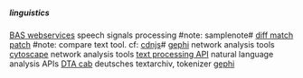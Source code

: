 ##### linguistics
[BAS webservices](https://clarin.phonetik.uni-muenchen.de/BASWebServices/interface) speech signals processing #note: samplenote# 
[diff match patch](https://neil.fraser.name/software/diff_match_patch/demos/diff.html) #note: compare text tool. cf: [cdnjs](https://cdnjs.com/libraries/diff_match_patch)#
[gephi](https://gephi.org) network analysis tools
[cytoscape](https://cytoscape.org/download.html) network analysis tools
[text processing API](http://text-processing.com) natural language analysis APIs
[DTA cab](https://www.deutschestextarchiv.de/public/cab/file) deutsches textarchiv, tokenizer
[gephi](https://gephi.org)